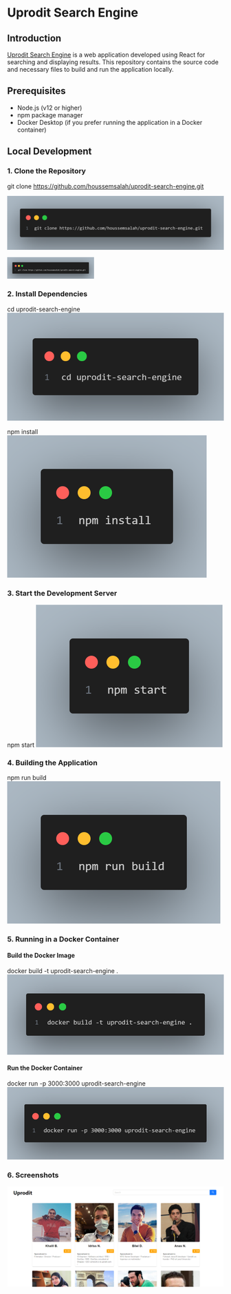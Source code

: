# Uprodit Search Engine

## Introduction
[Uprodit Search Engine](https://github.com/houssemsalah/uprodit-search-engine) is a web application developed using React for searching and displaying results. This repository contains the source code and necessary files to build and run the application locally.

## Prerequisites
- Node.js (v12 or higher)
- npm package manager
- Docker Desktop (if you prefer running the application in a Docker container)

## Local Development

### 1. Clone the Repository

 git clone https://github.com/houssemsalah/uprodit-search-engine.git
 
 ![clone repository](./src/assets/clone.png)

<img src="./src/assets/clone.png" alt="Image Description" height="50" />

### 2. Install Dependencies

cd uprodit-search-engine
![access project folder ](./src/assets/cd.png)

npm install
![install packages](./src/assets/install.png)
### 3. Start the Development Server

npm start
![start server](./src/assets/start.png)

<!-- This will start the development server and the application will be accessible at http://localhost:3000 in your web browser. -->

### 4. Building the Application

npm run build
![build app](./src/assets/build.png)

<!-- This command will create a production-ready build of the application in the build directory. -->

### 5. Running in a Docker Container

   #### Build the Docker Image

docker build -t uprodit-search-engine .
![docker build](./src/assets/docker-build.png)

   #### Run the Docker Container

docker run -p 3000:3000 uprodit-search-engine
![docker run](./src/assets/docker-run.png)
<!-- The application will be accessible at http://localhost in your web browser. -->

### 6. Screenshots

![uprodit-search-engine app](./src/assets/app.png)
